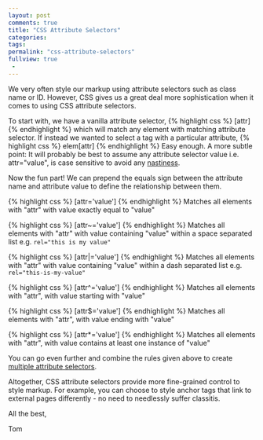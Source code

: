 ```yaml
---
layout: post
comments: true
title: "CSS Attribute Selectors"
categories:
tags:
permalink: "css-attribute-selectors"
fullview: true
 -
---
```


We very often style our markup using attribute selectors such as class name or ID. However, CSS gives us a great deal more sophistication when it comes to using CSS attribute selectors.

To start with, we have a vanilla attribute selector,
{% highlight css %}
[attr]
{% endhighlight %}
which will match any element with matching attribute selector. If instead we wanted to select a tag with a particular attribute,
{% highlight css %}
elem[attr]
{% endhighlight %}
Easy enough. A more subtle point: It will probably be best to assume any attribute selector value i.e. attr="value", is case sensitive to avoid any [nastiness](http://www.sitepoint.com/web-foundations/attribute-selector-css-selector/).

Now the fun part! We can prepend the equals sign between the attribute name and attribute value to define the relationship between them.

{% highlight css %}
[attr='value']
{% endhighlight %}
Matches all elements with "attr" with value exactly equal to "value"

{% highlight css %}
[attr~='value']
{% endhighlight %}
Matches all elements with "attr" with value containing "value" within a space separated list e.g. `rel="this is my value"`

{% highlight css %}
[attr|='value']
{% endhighlight %}
Matches all elements with "attr" with value containing "value" within a dash separated list e.g. `rel="this-is-my-value"`

{% highlight css %}
[attr^='value']
{% endhighlight %}
Matches all elements with "attr", with value starting with "value"

{% highlight css %}
[attr$='value']
{% endhighlight %}
Matches all elements with "attr", with value ending with "value"

{% highlight css %}
[attr*='value']
{% endhighlight %}
Matches all elements with "attr", with value contains at least one instance of "value"

You can go even further and combine the rules given above to create [multiple attribute selectors](https://css-tricks.com/attribute-selectors/).

Altogether, CSS attribute selectors provide more fine-grained control to style markup. For example, you can choose to style anchor tags that link to external pages differently - no need to needlessly suffer classitis.

All the best,

Tom